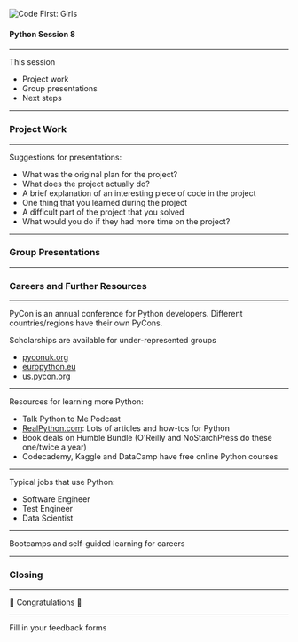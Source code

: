 ![Code First: Girls](images/logo_large.png)

#### Python Session 8

----

This session
- Project work
- Group presentations
- Next steps

---

### Project Work

----

Suggestions for presentations:

- What was the original plan for the project?
- What does the project actually do?
- A brief explanation of an interesting piece of code in the project
- One thing that you learned during the project
- A difficult part of the project that you solved
- What would you do if they had more time on the project?

---

### Group Presentations

---

### Careers and Further Resources

----

PyCon is an annual conference for Python developers. Different countries/regions have their own PyCons. 

Scholarships are available for under-represented groups 

- [pyconuk.org](http://pyconuk.org)
- [europython.eu](europython.eu)
- [us.pycon.org](us.pycon.org)

----

Resources for learning more Python:
- Talk Python to Me Podcast
- [RealPython.com](realpython.com): Lots of articles and how-tos for Python
- Book deals on Humble Bundle (O'Reilly and NoStarchPress do these one/twice a year)
- Codecademy, Kaggle and DataCamp have free online Python courses

----

Typical jobs that use Python:

- Software Engineer
- Test Engineer
- Data Scientist

----

Bootcamps and self-guided learning for careers

---

### Closing

----

🎉 Congratulations 🎉

----

Fill in your feedback forms

